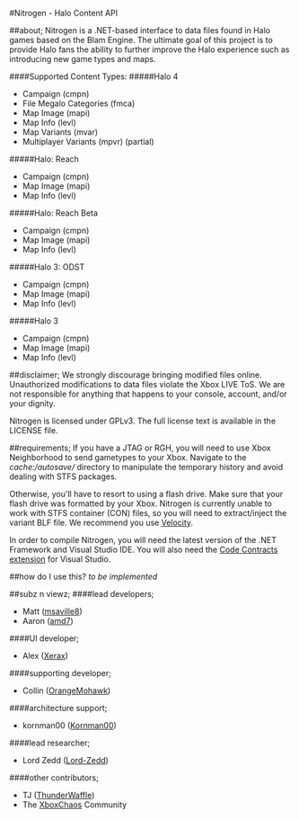 #Nitrogen - Halo Content API

##about;
Nitrogen is a .NET-based interface to data files found in Halo games based on the Blam Engine. The ultimate goal of this project is to provide Halo fans the ability to further improve the Halo experience such as introducing new game types and maps.

####Supported Content Types:
#####Halo 4
+ Campaign (cmpn)
+ File Megalo Categories (fmca)
+ Map Image (mapi)
+ Map Info (levl)
+ Map Variants (mvar)
+ Multiplayer Variants (mpvr) (partial)

#####Halo: Reach
+ Campaign (cmpn)
+ Map Image (mapi)
+ Map Info (levl)

#####Halo: Reach Beta
+ Campaign (cmpn)
+ Map Image (mapi)
+ Map Info (levl)

#####Halo 3: ODST
+ Campaign (cmpn)
+ Map Image (mapi)
+ Map Info (levl)

#####Halo 3
+ Campaign (cmpn)
+ Map Image (mapi)
+ Map Info (levl)

##disclaimer;
We strongly discourage bringing modified files online. Unauthorized modifications to data files violate the Xbox LIVE ToS. We are not responsible for anything that happens to your console, account, and/or your dignity. 

Nitrogen is licensed under GPLv3. The full license text is available in the LICENSE file.

##requirements;
If you have a JTAG or RGH, you will need to use Xbox Neighborhood to send gametypes to your Xbox. Navigate to the *cache:/autosave/* directory to manipulate the temporary history and avoid dealing with STFS packages.

Otherwise, you'll have to resort to using a flash drive. Make sure that your flash drive was formatted by your Xbox. Nitrogen is currently unable to work with STFS container (CON) files, so you will need to extract/inject the variant BLF file. We recommend you use [Velocity](https://github.com/hetelek/Velocity).

In order to compile Nitrogen, you will need the latest version of the .NET Framework and Visual Studio IDE. You will also need the [Code Contracts extension](http://visualstudiogallery.msdn.microsoft.com/1ec7db13-3363-46c9-851f-1ce455f66970) for Visual Studio.

##how do I use this?
_to be implemented_

##subz n viewz;
####lead developers;
+ Matt ([msaville8](http://github.com/msaville8))
+ Aaron ([amd7](http://github.com/amd7))

####UI developer;
+ Alex ([Xerax](http://github.com/Xerax))

####supporting developer;
+ Collin ([OrangeMohawk](http://github.com/OrangeMohawk))

####architecture support;
+ kornman00 ([Kornman00](http://github.com/Kornman00))

####lead researcher;
+ Lord Zedd ([Lord-Zedd](http://github.com/Lord-Zedd))

####other contributors;
+ TJ ([ThunderWaffle](http://github.com/ThunderWaffle))
+ The [XboxChaos](http://xboxchaos.com) Community
